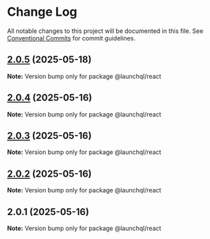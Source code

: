 # Change Log

All notable changes to this project will be documented in this file.
See [Conventional Commits](https://conventionalcommits.org) for commit guidelines.

## [2.0.5](https://github.com/launchql/launchql/compare/@launchql/react@2.0.4...@launchql/react@2.0.5) (2025-05-18)

**Note:** Version bump only for package @launchql/react





## [2.0.4](https://github.com/launchql/launchql/compare/@launchql/react@2.0.3...@launchql/react@2.0.4) (2025-05-16)

**Note:** Version bump only for package @launchql/react





## [2.0.3](https://github.com/launchql/launchql/compare/@launchql/react@2.0.2...@launchql/react@2.0.3) (2025-05-16)

**Note:** Version bump only for package @launchql/react





## [2.0.2](https://github.com/launchql/launchql/compare/@launchql/react@2.0.1...@launchql/react@2.0.2) (2025-05-16)

**Note:** Version bump only for package @launchql/react





## 2.0.1 (2025-05-16)

**Note:** Version bump only for package @launchql/react
